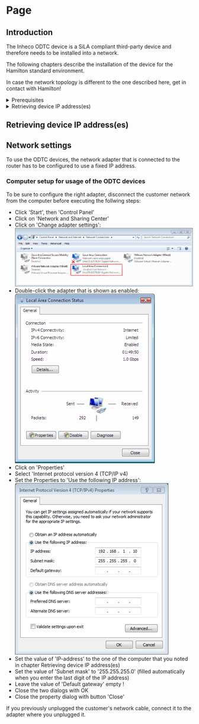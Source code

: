 # Page

## Introduction

The Inheco ODTC device is a SiLA compliant third-party device and therefore needs to be installed into a network.

The following chapters describe the installation of the device for the Hamilton standard environment.

In case the network topology is different to the one described here, get in contact with Hamilton!



<details>

<summary>Prerequisites</summary>

### Router

The Inheco ODTC device is shipped with a router where all ODTC devices and also the computer is connected to:



<img src="../../../.gitbook/assets/image (25) (1) (1) (1).png" alt="" data-size="original">

There are 10 network connections named ETH1 to ETH10 which have to be used as follows:

* ETH1  : Do not use!
* ETH2  : computer 1
* ETH3  : computer 2 (if available)
* ETH4  : computer 3 (if available)
* ETH5  : computer 4 (if available)
* ETH6  : ODTC device 1
* ETH7  : ODTC device 2 (if available)
* ETH8  : ODTC device 3 (if available)
* ETH9  : ODTC device 4 (if available)
* ETH10: Do not use!

### Computer

The computer shipped with the STAR is equipped with 2 network adapters.

Connect one of the two adapters to the router, the other to the customer's network.

</details>

<details>

<summary>Retrieving device IP address(es)</summary>

Each ODTC device uses an IP address to communicate with the computer.

The router automatically assigns IP adresses to the devices using DHCP.

### Computer setup for retrieving the ODTC IP address(es)

To be sure to configure the right adapter, disconnect the customer network from the computer before executing the follwing steps:

* Click 'Start', then 'Control Panel'
* Click on 'Network and Sharing Center'
* Click on 'Change adapter settings':\
  ![](<../../../.gitbook/assets/image (18) (1) (1) (1) (1).png>)
* Double-click the adapter that is shown as enabled:\
  ![](<../../../.gitbook/assets/image (19) (1) (1) (1) (1).png>)
* Click on 'Properties'
* Select 'Internet protocol version 4 (TCP/IP v4)
* Set the Properties to 'Obtain an IP adress automatically':\
  ![](<../../../.gitbook/assets/image (20) (1) (1) (1) (1).png>)
* Close the two dialogs with OK
* Click on 'Details':\
  ![](<../../../.gitbook/assets/image (21) (1) (1) (1) (1).png>)
* Note the shown IP address for further use in Network Settings

### Retrieving ODTC device IP address(es)

To retrieve the IP address of each ODTC device, execute the following steps:

* start the application 'DeviceFinder (xxxxx).exe' (xxxxx is a five-digit revision number) located in the library directory.
* execute the following steps for each ODTC device:
  * switch on the ODTC device.
  * wait at least 60 seconds to see the retrieved ip address.
  * if address is not found automatically, click button 'Find Device via Name/IP' and supply the string ODTC\_XXXXXX where XXXXXX represents the last 6 characters of the device's MAC address.
  * the string to provide may be found on the label SiLA Service Configuration located on the device controller.
  * note the shown IP address for further use in the device driver software.

</details>



###





## Retrieving device IP address(es)

##

## Network settings



To use the ODTC devices, the network adapter that is connected to the router has to be configured to use a fixed IP address.

### Computer setup for usage of the ODTC devices

To be sure to configure the right adapter, disconnect the customer network from the computer before executing the follwing steps:

* Click 'Start', then 'Control Panel'
* Click on 'Network and Sharing Center'
* Click on 'Change adapter settings':\
  ![](<../../../.gitbook/assets/image (22) (1) (1) (1).png>)
* Double-click the adapter that is shown as enabled:\
  ![](<../../../.gitbook/assets/image (23) (1) (1) (1).png>)
* Click on 'Properties'
* Select 'Internet protocol version 4 (TCP/IP v4)
* Set the Properties to 'Use the following IP address':\
  ![](<../../../.gitbook/assets/image (24) (1) (1) (1).png>)
* Set the value of 'IP-address' to the one of the computer that you noted in chapter Retrieving device IP address(es)
* Set the value of 'Subnet mask' to '255.255.255.0' (filled automatically when you enter the last digit of the IP address)
* Leave the value of 'Default gateway' empty !
* Close the two dialogs with OK
* Close the property dialog with button 'Close'

If you previously unplugged the customer's network cable, connect it to the adapter where you unplugged it.
